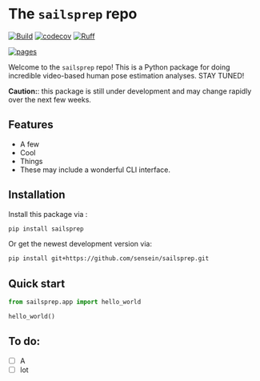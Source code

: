 # The ```sailsprep``` repo

[![Build](https://github.com/sensein/sailsprep/actions/workflows/test.yaml/badge.svg?branch=main)](https://github.com/sensein/sailsprep/actions/workflows/test.yaml?query=branch%3Amain)
[![codecov](https://codecov.io/gh/sensein/sailsprep/branch/main/graph/badge.svg?token=2V7LMSZ1DZ)](https://codecov.io/gh/sensein/sailsprep)
[![Ruff](https://img.shields.io/endpoint?url=https://raw.githubusercontent.com/astral-sh/ruff/main/assets/badge/v2.json)](https://github.com/astral-sh/ruff)

[![pages](https://img.shields.io/badge/api-docs-blue)](https://sensein.github.io/sailsprep)

Welcome to the ```sailsprep``` repo! This is a Python package for doing incredible video-based human pose estimation analyses. STAY TUNED!

**Caution:**: this package is still under development and may change rapidly over the next few weeks.

## Features
- A few
- Cool
- Things
- These may include a wonderful CLI interface.

## Installation
Install this package via :

```sh
pip install sailsprep
```

Or get the newest development version via:

```sh
pip install git+https://github.com/sensein/sailsprep.git
```

## Quick start
```Python
from sailsprep.app import hello_world

hello_world()
```

## To do:
- [ ] A
- [ ] lot

